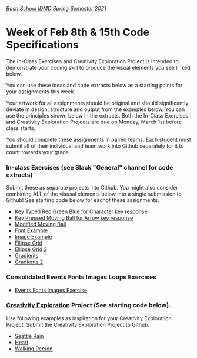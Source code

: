 [_Bush School IDMD Spring Semester 2021_](https://chandrunarayan.github.io/idmd/)
# Week of Feb 8th & 15th Code Specifications

The In-Class Exercises and Creativity Exploration Project is intended to demonstrate your coding skill to produce the visual elements you see linked below. 

You can use these ideas and code extracts below as a starting points for your assignments this week. 

Your artwork for all assignments should be original and should significantly deviate in design, structure and output from the examples below.  You can use the principles shown below in the extracts. Both the In-Class Exercises and Creativity Exploration Projects are due on Monday, March 1st before class starts.

You should complete these assignments in paired teams. Each student must submit all of their individual and team work into Github separately for it to count towards your grade.

### In-class Exercises (see Slack "General" channel for code extracts)

Submit these as separate projects into Github. You might also consider combining ALL of the visusal elements below into a single submission to Github! See starting code below for eachof these assignments.
* [Key Typed Red Green Blue for Character key response](keyTypedRedGreenBlue)
* [Key Pressed Moving Ball for Arrow key response](keyIsPressedMovingBall)
* [Modified Moving Ball](modifiedMovingBall)
* [Font Example](fontExample)
* [Image Example](imageExample)
* [Ellipse Grid](ellipseGrid)
* [Ellipse Grid 2](ellipseGrid2)
* [Gradients](gradients)
* [Gradients 2](gradients2)

### Consolidated Events Fonts Images Loops Exercises
* [Events Fonts Images Exercise](../homework/events-fonts-images.md) 

### [Creativity Exploration](../homework/creativity-exploration.md) Project (See starting code below).

Use following examples as inspiration for your Creativity Exploration Project. Submit the Creativity Exploration Project to Github.

* [Seattle Rain](seattle_rain)
* [Heart](heart)
* [Walking Person](walking_person)
